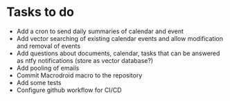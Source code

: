 # Tasks to do

 - Add a cron to send daily summaries of calendar and event
 - Add vector searching of existing calendar events and allow modification and removal of events
 - Add questions about documents, calendar, tasks that can be answered as ntfy notifications (store as vector database?)
 - Add pooling of emails
 - Commit Macrodroid macro to the repository
 - Add some tests
 - Configure github workflow for CI/CD


